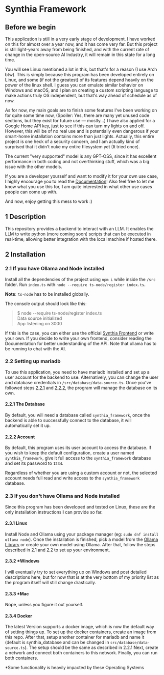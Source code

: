 # Synthia Framework
## Before we begin
This application is still in a very early stage of development.
I have worked on this for almost over a year now, and it has come very far.
But this project is still light-years away from being finished, and with the current rate of change in the
open-source AI Industry, it will remain in this state for a long time.

You will see Linux mentioned a lot in this, but that's for a reason (I use Arch btw).
This is simply because this program has been developed entirely on Linux,
and some (if not the greatest) of its features depend heavily on the power of the linux shell.
I guess you can emulate similar behavior on Windows and macOS, and I plan on creating a custom scripting language
to make actions truly OS independent, but that's way ahead of schedule as of now.

As for now, my main goals are to finish some features I've been working on for quite some time now,
(Spoiler: Yes, there are many yet unused code sections, but they exist for future use — mostly...)
I have also applied for a Google Home API key, just to see if this can turn my lights on and off.
However, this will be of no real use and is potentially even dangerous
if your smart-home installation contains more than just lights.
Actually, this entire project is one heck of a security concern, and I am actually kind of surprised
that it didn't nuke my entire filesystem yet (It tried once).

The current "very supported" model is any GPT-OSS, since it has excellent performance in both coding and not
overthinking stuff, which was a big issue with the other models.

If you are a developer yourself and want to modify it for your own use case,
I highly encourage you to read the [Documentation](Documentation/Documentation%20-%20Welcome.md)!
Also feel free to let me know what you use this for,
I am quite interested in what other use cases people can come up with.

And now, enjoy getting this mess to work :)

## 1 Description
This repository provides a backend to interact with an LLM.
It enables the LLM to write python (more coming soon) scripts that can be executed in real-time,
allowing better integration with the local machine if hosted there.

## 2 Installation
### 2.1 If you have Ollama and Node installed
Install all the dependencies of the project using `npm i` while inside the `/src` folder.
Run `index.ts` with `node --require ts-node/register index.ts`.

**Note:** `ts-node` has to be installed globally.

The console output should look like this:
> $ node --require ts-node/register index.ts <br/>
> Data source initialized <br/>
> App listening on 3000

If this is the case, you can either use the official [Synthia Frontend](https://github.com/titustesche/synthia-frontend) or write your own. If you decide to write your own frontend,
consider reading the Documentation for better understanding of the API. 
Note that ollama has to be running to chat with the AI.

### 2.2 Setting up mariadb
To use this application, you need to have mariadb installed and set up a user account for the backend to use.
Alternatively, you can change the user and database credentials in `/src/database/data-source.ts`.
Once you've followed steps [2.2.1](#221-the-database) and [2.2.2](#222-account),
the program will manage the database on its own.

#### 2.2.1 The Database
By default, you will need a database called `synthia_framework`,
once the backend is able to successfully connect to the database,
it will automatically set it up.

#### 2.2.2 Account
By default, this program uses its user account to access the database.
If you wish to keep the default configuration, create a user named `synthia_framework`,
give it full access to the `synthia_framework` database and set its password to `1234`.

Regardless of whether you are using a custom account or not, the selected account needs full read and write
access to the `synthia_framework` database.

### 2.3 If you don't have Ollama and Node installed
Since this program has been developed and tested on Linux,
these are the only installation instructions I can provide so far.

#### 2.3.1 Linux
Install Node and Ollama using your package manager (eg: `sudo dnf install ollama node`).
Once the installation is finished, pick a model from the [Ollama Library](https://ollama.com/library)
or create your own model using Ollama.
After that, follow the steps described in 2.1 and 2.2 to set up your environment.

#### 2.3.2 *Windows
I will eventually try to set everything up on Windows and post detailed descriptions here,
but for now that is at the very bottom of my priority list as the program itself will still change drastically.

#### 2.3.3 *Mac
Nope, unless you figure it out yourself.

#### 2.3.4 Docker
The latest Version supports a docker image, which is now the default way of setting things up.
To set up the docker containers, create an image from this repo. After that, setup another container for mariadb and name it
(default is synthia_database and can be changed in `src/database/data-source.ts`). The setup should be the same as described in 2.2.1
Next, create a network and connect both containers to this network. Finally, you can run both containers.

*Some functionality is heavily impacted by these Operating Systems